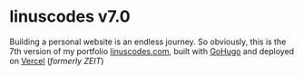 # linuscodes v7.0

Building a personal website is an endless journey. So obviously, this is the 7th version of my portfolio [linuscodes.com](https://linuscodes.com), built with [GoHugo](https://gohugo.io) and deployed on [Vercel](https://vercel.com) (*formerly ZEIT*)
